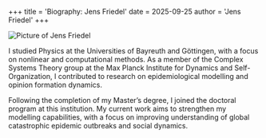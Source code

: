 +++
title = 'Biography: Jens Friedel'
date = 2025-09-25
author = 'Jens Friedel'
+++

![Picture of Jens Friedel](/ddes-dte/static/assets/Jens_Friedel_profile.png)

I studied Physics at the Universities of Bayreuth and Göttingen, with a focus on nonlinear and computational methods. As a member of the Complex Systems Theory group at the Max Planck Institute for Dynamics and Self-Organization, I contributed to research on epidemiological modelling and opinion formation dynamics.

Following the completion of my Master’s degree, I joined the doctoral program at this institution. My current work aims to strengthen my modelling capabilities, with a focus on improving understanding of global catastrophic epidemic outbreaks and social dynamics.
